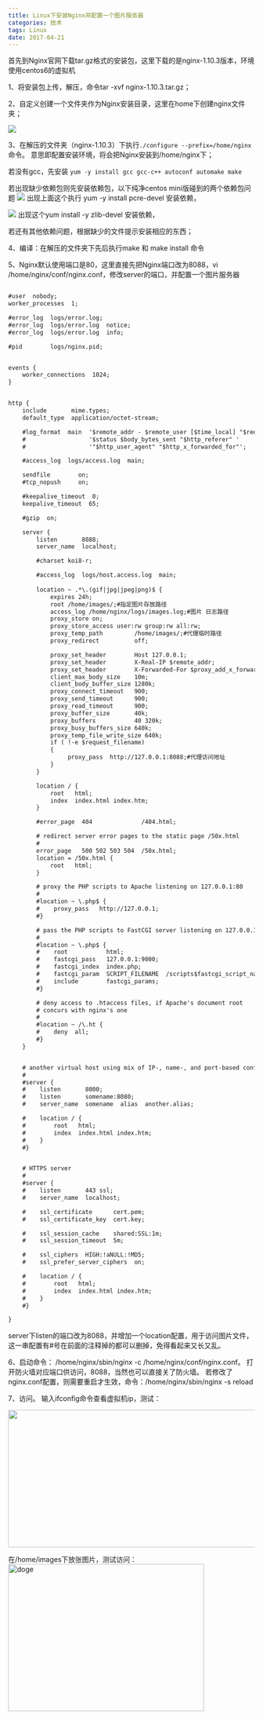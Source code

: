 ```yaml
---
title: Linux下安装Nginx并配置一个图片服务器
categories: 技术
tags: Linux
date: 2017-04-21
---
```

首先到Nginx官网下载tar.gz格式的安装包，这里下载的是nginx-1.10.3版本，环境使用centos6的虚拟机

1、将安装包上传，解压，命令tar -xvf nginx-1.10.3.tar.gz；

2、自定义创建一个文件夹作为Nginx安装目录，这里在home下创建nginx文件夹；
<!--more-->
![](/img/ba/mC614ol.png)

3、在解压的文件夹（nginx-1.10.3）下执行`./configure --prefix=/home/nginx` 命令。
意思即配置安装环境，将会把Nginx安装到/home/nginx下；

若没有gcc，先安装
`yum -y install gcc gcc-c++ autoconf automake make`

若出现缺少依赖包则先安装依赖包，以下纯净centos mini版碰到的两个依赖包问题
![](/img/ba/QTPk1ng.png)
出现上面这个执行 yum -y install pcre-devel 安装依赖，

![](/img/ba/PzUawgZ.png)
出现这个yum install -y zlib-devel 安装依赖，

若还有其他依赖问题，根据缺少的文件提示安装相应的东西；

4、编译：在解压的文件夹下先后执行make 和 make install 命令

5、Nginx默认使用端口是80，这里直接先把Nginx端口改为8088，vi /home/nginx/conf/nginx.conf，修改server的端口，并配置一个图片服务器

```xml

#user  nobody;
worker_processes  1;

#error_log  logs/error.log;
#error_log  logs/error.log  notice;
#error_log  logs/error.log  info;

#pid        logs/nginx.pid;


events {
    worker_connections  1024;
}


http {
    include       mime.types;
    default_type  application/octet-stream;

    #log_format  main  '$remote_addr - $remote_user [$time_local] "$request" '
    #                  '$status $body_bytes_sent "$http_referer" '
    #                  '"$http_user_agent" "$http_x_forwarded_for"';

    #access_log  logs/access.log  main;

    sendfile        on;
    #tcp_nopush     on;

    #keepalive_timeout  0;
    keepalive_timeout  65;

    #gzip  on;

    server {
        listen       8088;
        server_name  localhost;

        #charset koi8-r;

        #access_log  logs/host.access.log  main;
	
		location ~ .*\.(gif|jpg|jpeg|png)$ {  
            expires 24h;  
            root /home/images/;#指定图片存放路径  
            access_log /home/nginx/logs/images.log;#图片 日志路径  
            proxy_store on;  
            proxy_store_access user:rw group:rw all:rw;  
            proxy_temp_path         /home/images/;#代理临时路径
            proxy_redirect          off;  

            proxy_set_header        Host 127.0.0.1;  
            proxy_set_header        X-Real-IP $remote_addr;  
            proxy_set_header        X-Forwarded-For $proxy_add_x_forwarded_for;  
            client_max_body_size    10m;  
            client_body_buffer_size 1280k;  
            proxy_connect_timeout   900;  
            proxy_send_timeout      900;  
            proxy_read_timeout      900;  
            proxy_buffer_size       40k;  
            proxy_buffers           40 320k;  
            proxy_busy_buffers_size 640k;  
            proxy_temp_file_write_size 640k;  
            if ( !-e $request_filename)  
            {  
                 proxy_pass  http://127.0.0.1:8088;#代理访问地址  
            }  
        }

        location / {
            root   html;
            index  index.html index.htm;
        }

        #error_page  404              /404.html;

        # redirect server error pages to the static page /50x.html
        #
        error_page   500 502 503 504  /50x.html;
        location = /50x.html {
            root   html;
        }

        # proxy the PHP scripts to Apache listening on 127.0.0.1:80
        #
        #location ~ \.php$ {
        #    proxy_pass   http://127.0.0.1;
        #}

        # pass the PHP scripts to FastCGI server listening on 127.0.0.1:9000
        #
        #location ~ \.php$ {
        #    root           html;
        #    fastcgi_pass   127.0.0.1:9000;
        #    fastcgi_index  index.php;
        #    fastcgi_param  SCRIPT_FILENAME  /scripts$fastcgi_script_name;
        #    include        fastcgi_params;
        #}

        # deny access to .htaccess files, if Apache's document root
        # concurs with nginx's one
        #
        #location ~ /\.ht {
        #    deny  all;
        #}
    }


    # another virtual host using mix of IP-, name-, and port-based configuration
    #
    #server {
    #    listen       8000;
    #    listen       somename:8080;
    #    server_name  somename  alias  another.alias;

    #    location / {
    #        root   html;
    #        index  index.html index.htm;
    #    }
    #}


    # HTTPS server
    #
    #server {
    #    listen       443 ssl;
    #    server_name  localhost;

    #    ssl_certificate      cert.pem;
    #    ssl_certificate_key  cert.key;

    #    ssl_session_cache    shared:SSL:1m;
    #    ssl_session_timeout  5m;

    #    ssl_ciphers  HIGH:!aNULL:!MD5;
    #    ssl_prefer_server_ciphers  on;

    #    location / {
    #        root   html;
    #        index  index.html index.htm;
    #    }
    #}

}
```
server下listen的端口改为8088，并增加一个location配置，用于访问图片文件，这一串配置有#号在前面的注释掉的都可以删掉，免得看起来又长又乱。

6、启动命令： /home/nginx/sbin/nginx -c /home/nginx/conf/nginx.conf。
打开防火墙对应端口供访问，8088，当然也可以直接关了防火墙。
若修改了nginx.conf配置，则需要重启才生效，命令：/home/nginx/sbin/nginx -s reload

7、访问。
输入ifconfig命令查看虚拟机ip，测试：

<img src="/img/ba/n4QXlG8.png" alt="" title="" width="700px" height="280px">

在/home/images下放张图片，测试访问：
<img src="/img/ba/E4LVgOy.png" alt="doge" title="" width="400px" height="300px">